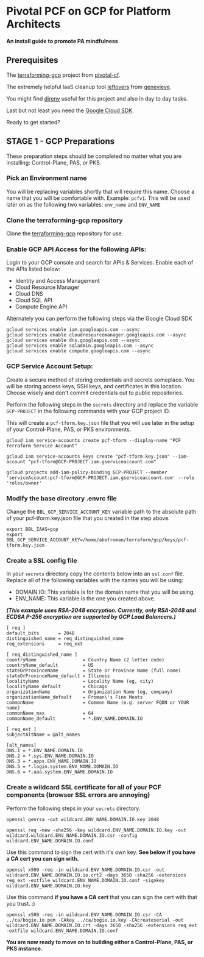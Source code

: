 # Pivotal PCF on GCP for Platform Architects
**An install guide to promote PA mindfulness**

## Prerequisites
The [terraforming-gcp](https://github.com/pivotal-cf/terraforming-gcp/) project from [pivotal-cf](https://github.com/pivotal-cf).

The extremely helpful IaaS cleanup tool [leftovers](https://github.com/genevieve/leftovers) from [genevieve](https://github.com/genevieve).

You might find [direnv](https://direnv.net/) useful for this project and also in day to day tasks.

Last but not least you need the [Google Cloud SDK](https://cloud.google.com/sdk/docs/).

Ready to get started?

## STAGE 1 - GCP Preparations
These preparation steps should be completed no matter what you are installing: Control-Plane, PAS, or PKS.

### Pick an Environment name
You will be replacing variables shortly that will require this name. Choose a name that you will be comfortable with. Example: `pcfv1`. This will be used later on as the following two variables: `env_name` and `ENV_NAME`

### Clone the terraforming-gcp repository
Clone the [terraforming-gcp](https://github.com/pivotal-cf/terraforming-gcp/) repository for use.

### Enable GCP API Access for the following APIs:
Login to your GCP console and search for APIs & Services. Enable each of the APIs listed below:

  - Identity and Access Management
  - Cloud Resource Manager
  - Cloud DNS
  - Cloud SQL API
  - Compute Engine API

Alternately you can perform the following steps via the Google Cloud SDK
```
gcloud services enable iam.googleapis.com --async
gcloud services enable cloudresourcemanager.googleapis.com --async
gcloud services enable dns.googleapis.com --async
gcloud services enable sqladmin.googleapis.com --async
gcloud services enable compute.googleapis.com --async
```

### GCP Service Account Setup:
Create a secure method of storing credentials and secrets someplace. You will be storing access keys, SSH keys, and certificates in this location. Choose wisely and don't commit credentials out to public repositories.

Perform the following steps in the `secrets` directory and replace the variable `GCP-PROJECT` in the following commands with your GCP project ID.

This will create a `pcf-tform.key.json` file that you will use later in the setup of your Control-Plane, PAS, or PKS environments.
```
gcloud iam service-accounts create pcf-tform --display-name "PCF Terraform Service Account"

gcloud iam service-accounts keys create "pcf-tform.key.json" --iam-account "pcf-tform@GCP-PROJECT.iam.gserviceaccount.com"

gcloud projects add-iam-policy-binding GCP-PROJECT --member 'serviceAccount:pcf-tform@GCP-PROJECT.iam.gserviceaccount.com' --role 'roles/owner'
```

### Modify the base directory .envrc file
Change the `BBL_GCP_SERVICE_ACCOUNT_KEY` variable path to the absolute path of your pcf-tform.key.json file that you created in the step above.
```
export BBL_IAAS=gcp
export BBL_GCP_SERVICE_ACCOUNT_KEY=/home/abefroman/terraform/gcp/keys/pcf-tform.key.json
```

### Create a SSL config file
In your `secrets` directory copy the contents below into an `ssl.conf` file. Replace all of the following variables with the names you will be using:

  - DOMAIN.IO: This variable is for the domain name that you will be using.
  - ENV_NAME: This variable is the one you created above.

__*(This example uses RSA-2048 encryption. Currently, only RSA-2048 and ECDSA P-256 encryption are supported by GCP Load Balancers.)*__
```
[ req ]
default_bits       = 2048
distinguished_name = req_distinguished_name
req_extensions     = req_ext

[ req_distinguished_name ]
countryName                 = Country Name (2 letter code)
countryName_default         = US
stateOrProvinceName         = State or Province Name (full name)
stateOrProvinceName_default = Illinois
localityName                = Locality Name (eg, city)
localityName_default        = Chicago
organizationName            = Organization Name (eg, company)
organizationName_default    = Froman\'s Fine Meats
commonName                  = Common Name (e.g. server FQDN or YOUR name)
commonName_max              = 64
commonName_default          = *.ENV_NAME.DOMAIN.IO

[ req_ext ]
subjectAltName = @alt_names

[alt_names]
DNS.1 = *.ENV_NAME.DOMAIN.IO
DNS.2 = *.sys.ENV_NAME.DOMAIN.IO
DNS.3 = *.apps.ENV_NAME.DOMAIN.IO
DNS.5 = *.login.system.ENV_NAME.DOMAIN.IO
DNS.6 = *.uaa.system.ENV_NAME.DOMAIN.IO
```

### Create a wildcard SSL certificate for all of your PCF components (browser SSL errors are annoying)
Perform the following steps in your `secrets` directory.

```
openssl genrsa -out wildcard.ENV_NAME.DOMAIN.IO.key 2048

openssl req -new -sha256 -key wildcard.ENV_NAME.DOMAIN.IO.key -out wildcard.wildcard.ENV_NAME.DOMAIN.IO.csr -config wildcard.ENV_NAME.DOMAIN.IO.conf
```

Use this command to sign the cert with it's own key. __See below if you have a CA cert you can sign with.__

```
openssl x509 -req -in wildcard.ENV_NAME.DOMAIN.IO.csr -out wildcard.ENV_NAME.DOMAIN.IO.io.crt2 -days 3650 -sha256 -extensions req_ext -extfile wildcard.ENV_NAME.DOMAIN.IO.conf -signkey wildcard.ENV_NAME.DOMAIN.IO.key
```

Use this command __if you have a CA cert__ that you can sign the cert with that you trust. :)

```
openssl x509 -req -in wildcard.ENV_NAME.DOMAIN.IO.csr -CA ../ca/bogie.io.pem -CAkey ../ca/bogie.io.key -CAcreateserial -out wildcard.ENV_NAME.DOMAIN.IO.crt -days 3650 -sha256 -extensions req_ext -extfile wildcard.ENV_NAME.DOMAIN.IO.conf
```

__You are now ready to move on to building either a Control-Plane, PAS, or PKS instance.__
<!--- SAMPLE COMMENT --->

